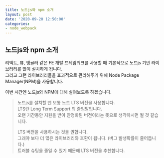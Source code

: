 ```yaml
---
title: 노드js와 npm 소개
layout: post
date: '2020-09-20 12:50:00'
categories:
- node_webpack
---
```


## 노드js와 npm 소개

리액트, 뷰, 앵귤러 같은 FE 개발 프레임워크를 사용할 때 기본적으로 노드js 기반 라이브러리를 많이 설치하게 됩니다.  
그리고 그런 라이브러리들을 효과적으로 관리해주기 위해 Node Package Manager(NPM)을 사용합니다.  

이번 시간엔 노드js와 NPM에 대해 살펴보도록 하겠습니다.

>노드js를 설치할 땐 보통 노드 LTS 버전을 사용합니다.  
>LTS란 Long Term Support 의 줄임말입니다.  
>오랜 기간동안 지원을 받아 안정화된 버전이라는 뜻으로 생각하시면 될 것 같습니다.
>
>LTS 버전을 사용하시는 것을 권합니다.  
>그래야 보다 더 많은 라이브러리와 호환이 됩니다. (버그 발생확률이 줄어듭니다.)  
>트러블 슈팅을 줄일 수 있기 때문에 LTS 버전을 추천합니다.